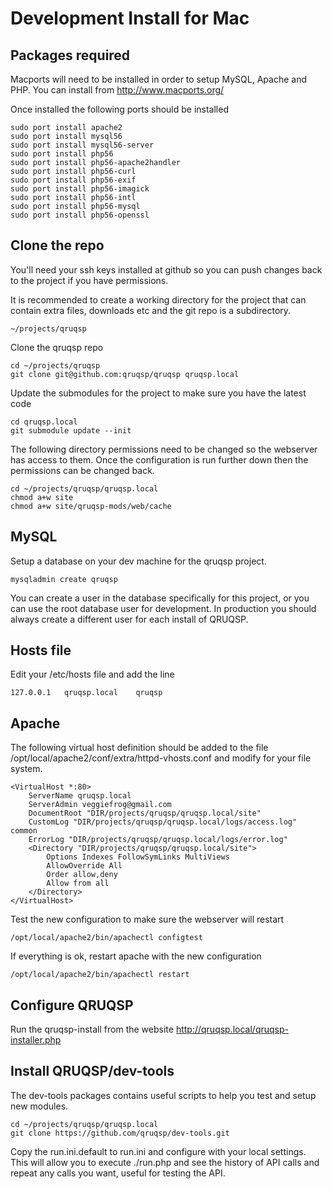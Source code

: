 Development Install for Mac
===========================

Packages required
-----------------

Macports will need to be installed in order to setup MySQL, Apache and PHP. You can install from http://www.macports.org/

Once installed the following ports should be installed
```
sudo port install apache2
sudo port install mysql56
sudo port install mysql56-server
sudo port install php56
sudo port install php56-apache2handler
sudo port install php56-curl
sudo port install php56-exif
sudo port install php56-imagick
sudo port install php56-intl
sudo port install php56-mysql
sudo port install php56-openssl
```


Clone the repo
--------------

You'll need your ssh keys installed at github so you can push changes back to the project if you have permissions.

It is recommended to create a working directory for the project that can contain extra files, downloads etc and the git repo is a subdirectory.

```
~/projects/qruqsp
```

Clone the qruqsp repo
```
cd ~/projects/qruqsp
git clone git@github.com:qruqsp/qruqsp qruqsp.local
```

Update the submodules for the project to make sure you have the latest code
```
cd qruqsp.local
git submodule update --init
```

The following directory permissions need to be changed so the webserver has access to them. Once the configuration is run further down then
the permissions can be changed back.
```
cd ~/projects/qruqsp/qruqsp.local
chmod a+w site
chmod a+w site/qruqsp-mods/web/cache
```

MySQL
-----
Setup a database on your dev machine for the qruqsp project.
```
mysqladmin create qruqsp
```

You can create a user in the database specifically for this project, or you can use the root database user for development. In production
you should always create a different user for each install of QRUQSP.

Hosts file
----------
Edit your /etc/hosts file and add the line
```
127.0.0.1   qruqsp.local    qruqsp
```

Apache
------
The following virtual host definition should be added to the file /opt/local/apache2/conf/extra/httpd-vhosts.conf and modify for your
file system.

```
<VirtualHost *:80>
    ServerName qruqsp.local
    ServerAdmin veggiefrog@gmail.com
    DocumentRoot "DIR/projects/qruqsp/qruqsp.local/site"
    CustomLog "DIR/projects/qruqsp/qruqsp.local/logs/access.log" common
    ErrorLog "DIR/projects/qruqsp/qruqsp.local/logs/error.log"
    <Directory "DIR/projects/qruqsp/qruqsp.local/site">
        Options Indexes FollowSymLinks MultiViews
        AllowOverride All
        Order allow,deny
        Allow from all
    </Directory>
</VirtualHost>
```

Test the new configuration to make sure the webserver will restart
```
/opt/local/apache2/bin/apachectl configtest
```

If everything is ok, restart apache with the new configuration
```
/opt/local/apache2/bin/apachectl restart
```

Configure QRUQSP
----------------
Run the qruqsp-install from the website http://qruqsp.local/qruqsp-installer.php


Install QRUQSP/dev-tools
------------------------
The dev-tools packages contains useful scripts to help you test and setup new modules.

```
cd ~/projects/qruqsp/qruqsp.local
git clone https://github.com/qruqsp/dev-tools.git
```

Copy the run.ini.default to run.ini and configure with your local settings. This will allow you to 
execute ./run.php and see the history of API calls and repeat any calls you want, useful for testing the API.



